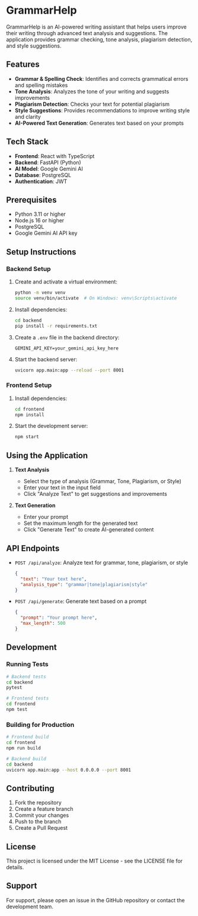 # GrammarHelp

GrammarHelp is an AI-powered writing assistant that helps users improve their writing through advanced text analysis and suggestions. The application provides grammar checking, tone analysis, plagiarism detection, and style suggestions.

## Features

- **Grammar & Spelling Check**: Identifies and corrects grammatical errors and spelling mistakes
- **Tone Analysis**: Analyzes the tone of your writing and suggests improvements
- **Plagiarism Detection**: Checks your text for potential plagiarism
- **Style Suggestions**: Provides recommendations to improve writing style and clarity
- **AI-Powered Text Generation**: Generates text based on your prompts

## Tech Stack

- **Frontend**: React with TypeScript
- **Backend**: FastAPI (Python)
- **AI Model**: Google Gemini AI
- **Database**: PostgreSQL
- **Authentication**: JWT

## Prerequisites

- Python 3.11 or higher
- Node.js 16 or higher
- PostgreSQL
- Google Gemini AI API key

## Setup Instructions

### Backend Setup

1. Create and activate a virtual environment:
   ```bash
   python -m venv venv
   source venv/bin/activate  # On Windows: venv\Scripts\activate
   ```

2. Install dependencies:
   ```bash
   cd backend
   pip install -r requirements.txt
   ```

3. Create a `.env` file in the backend directory:
   ```
   GEMINI_API_KEY=your_gemini_api_key_here
   ```

4. Start the backend server:
   ```bash
   uvicorn app.main:app --reload --port 8001
   ```

### Frontend Setup

1. Install dependencies:
   ```bash
   cd frontend
   npm install
   ```

2. Start the development server:
   ```bash
   npm start
   ```

## Using the Application

1. **Text Analysis**
   - Select the type of analysis (Grammar, Tone, Plagiarism, or Style)
   - Enter your text in the input field
   - Click "Analyze Text" to get suggestions and improvements

2. **Text Generation**
   - Enter your prompt
   - Set the maximum length for the generated text
   - Click "Generate Text" to create AI-generated content

## API Endpoints

- `POST /api/analyze`: Analyze text for grammar, tone, plagiarism, or style
  ```json
  {
    "text": "Your text here",
    "analysis_type": "grammar|tone|plagiarism|style"
  }
  ```

- `POST /api/generate`: Generate text based on a prompt
  ```json
  {
    "prompt": "Your prompt here",
    "max_length": 500
  }
  ```

## Development

### Running Tests
```bash
# Backend tests
cd backend
pytest

# Frontend tests
cd frontend
npm test
```

### Building for Production
```bash
# Frontend build
cd frontend
npm run build

# Backend build
cd backend
uvicorn app.main:app --host 0.0.0.0 --port 8001
```

## Contributing

1. Fork the repository
2. Create a feature branch
3. Commit your changes
4. Push to the branch
5. Create a Pull Request

## License

This project is licensed under the MIT License - see the LICENSE file for details.

## Support

For support, please open an issue in the GitHub repository or contact the development team.